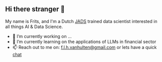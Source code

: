 ## Hi there stranger 👋

My name is Frits, and I'm a Dutch [JADS](https://www.jads.nl/) trained data scientist interested in all things AI & Data Science. 

- 🔭 I’m currently working on ...
- 🌱 I’m currently learning on the applications of LLMs in financial sector
- 📫 Reach out to me on: f.l.h.vanhulten@gmail.com or lets have a quick [chat](https://calendly.com/f-l-h-vanhulten)


<!--
**fritsvh/fritsvh** is a ✨ _special_ ✨ repository because its `README.md` (this file) appears on your GitHub profile.

Here are some ideas to get you started:

- 🔭 I’m currently working on ...
- 🌱 I’m currently learning ...
- 👯 I’m looking to collaborate on ...
- 🤔 I’m looking for help with ...
- 💬 Ask me about ...
- 📫 How to reach me: ...
- 😄 Pronouns: ...
- ⚡ Fun fact: ...
-->
